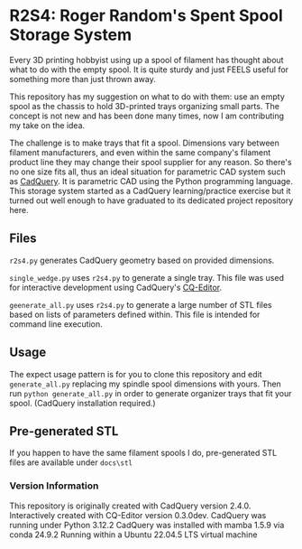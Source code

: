 # R2S4: Roger Random's Spent Spool Storage System

Every 3D printing hobbyist using up a spool of filament has thought about
what to do with the empty spool. It is quite sturdy and just FEELS useful
for something more than just thrown away.

This repository has my suggestion on what to do with them: use an empty spool
as the chassis to hold 3D-printed trays organizing small parts. The concept
is not new and has been done many times, now I am contributing my take on
the idea.

The challenge is to make trays that fit a spool. Dimensions vary between
filament manufacturers, and even within the same company's filament product line
they may change their spool supplier for any reason. So there's no one size
fits all, thus an ideal situation for parametric CAD system such as
[CadQuery](https://github.com/CadQuery/cadquery). It is parametric CAD
using the Python programming language. This storage system started as a
CadQuery learning/practice exercise but it turned out well enough to have
graduated to its dedicated project repository here.

## Files

`r2s4.py` generates CadQuery geometry based on provided dimensions.

`single_wedge.py` uses `r2s4.py` to generate a single tray. This file was used
for interactive development using CadQuery's
[CQ-Editor](https://github.com/CadQuery/CQ-editor).

`geenerate_all.py` uses `r2s4.py` to generate a large number of STL files based
on lists of parameters defined within. This file is intended for command line
execution.

## Usage

The expect usage pattern is for you to clone this repository and edit
`generate_all.py` replacing my spindle spool dimensions with yours. Then run
`python generate_all.py` in order to generate organizer trays that fit your
spool. (CadQuery installation required.)

## Pre-generated STL

If you happen to have the same filament spools I do, pre-generated STL files
are available under `docs\stl`

### Version Information

This repository is originally created with CadQuery version 2.4.0.
Interactively created with CQ-Editor version 0.3.0dev.
CadQuery was running under Python 3.12.2
CadQuery was installed with mamba 1.5.9 via conda 24.9.2
Running within a Ubuntu 22.04.5 LTS virtual machine
